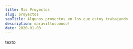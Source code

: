 ```yaml
---
title: Mis Proyectos
slug: proyectos
seoTitle: Algunos proyectos en los que estoy trabajando
description: maravillosooooo!
date: 2020-01-03
---
```


texto
